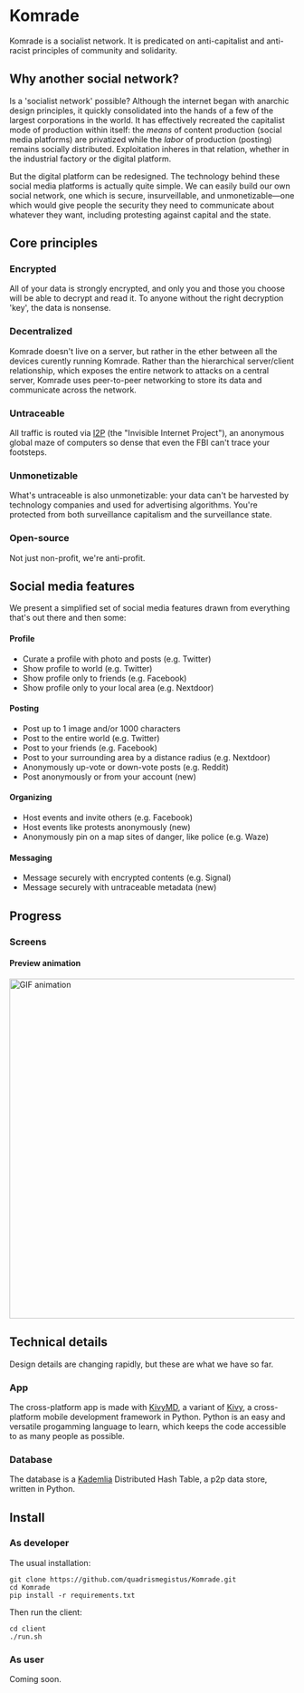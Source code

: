 # Komrade

Komrade is a socialist network. It is predicated on anti-capitalist and anti-racist principles of community and solidarity.

## Why another social network?

Is a 'socialist network' possible? Although the internet began with anarchic design principles, it quickly consolidated into the hands of a few of the largest corporations in the world. It has effectively recreated the capitalist mode of production within itself: the *means* of content production (social media platforms) are privatized while the *labor* of production (posting) remains socially distributed. Exploitation inheres in that relation, whether in the industrial factory or the digital platform.

But the digital platform can be redesigned. The technology behind these social media platforms is actually quite simple. We can easily build our own social network, one which is secure, insurveillable, and unmonetizable—one which would give people the security they need to communicate about whatever they want, including protesting against capital and the state.


## Core principles

### Encrypted

All of your data is strongly encrypted, and only you and those you choose will be able to decrypt and read it. To anyone without the right decryption 'key', the data is nonsense.

### Decentralized

Komrade doesn't live on a server, but rather in the ether between all the devices curently running Komrade. Rather than the hierarchical server/client relationship, which exposes the entire network to attacks on a central server, Komrade uses peer-to-peer networking to store its data and communicate across the network.

### Untraceable

All traffic is routed via [I2P](https://geti2p.net/en/) (the "Invisible Internet Project"), an anonymous global maze of computers so dense that even the FBI can't trace your footsteps.

### Unmonetizable

What's untraceable is also unmonetizable: your data can't be harvested by technology companies and used for advertising algorithms. You're protected from both surveillance capitalism and the surveillance state.

### Open-source

Not just non-profit, we're anti-profit.

## Social media features

We present a simplified set of social media features drawn from everything that's out there and then some:

#### Profile
  * Curate a profile with photo and posts (e.g. Twitter)
  * Show profile to world (e.g. Twitter)
  * Show profile only to friends (e.g. Facebook)
  * Show profile only to your local area (e.g. Nextdoor)

#### Posting
  * Post up to 1 image and/or 1000 characters
  * Post to the entire world (e.g. Twitter)
  * Post to your friends (e.g. Facebook)
  * Post to your surrounding area by a distance radius (e.g. Nextdoor)
  * Anonymously up-vote or down-vote posts (e.g. Reddit)
  * Post anonymously or from your account (new)

#### Organizing
  * Host events and invite others (e.g. Facebook)
  * Host events like protests anonymously (new)
  * Anonymously pin on a map sites of danger, like police (e.g. Waze)

#### Messaging
  * Message securely with encrypted contents (e.g. Signal)
  * Message securely with untraceable metadata (new)


## Progress

### Screens

#### Preview animation

<img src="client/assets/komrade-screen-preview-2020-08-23.gif" height="600" alt="GIF animation" />


## Technical details

Design details are changing rapidly, but these are what we have so far.

### App

The cross-platform app is made with [KivyMD](https://github.com/kivymd/KivyMD), a variant of [Kivy](https://kivy.org/), a cross-platform mobile development framework in Python. Python is an easy and versatile progamming language to learn, which keeps the code accessible to as many people as possible.

### Database

The database is a [Kademlia](https://github.com/bmuller/kademlia) Distributed Hash Table, a p2p data store, written in Python.

## Install

### As developer

The usual installation:

```
git clone https://github.com/quadrismegistus/Komrade.git
cd Komrade
pip install -r requirements.txt
```

Then run the client:
```
cd client
./run.sh
```


### As user

Coming soon. 